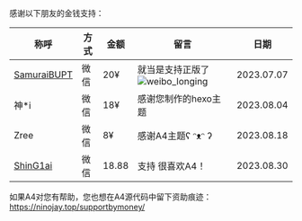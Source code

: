 感谢以下朋友的金钱支持：

| 称呼                                          | 方式 | 金额  | 留言                                                         | 日期       |
| --------------------------------------------- | ---- | ----- | ------------------------------------------------------------ | ---------- |
| [SamuraiBUPT](https://samuraibupt.github.io/) | 微信 | 20¥   | 就当是支持正版了![weibo_longing](https://unpkg.com/@waline/emojis@1.1.0/weibo/weibo_longing.png) | 2023.07.07 |
| 神*i                                          | 微信 | 18¥   | 感谢您制作的hexo主题                                         | 2023.08.04 |
| Zree                                          | 微信 | 8¥    | 感谢A4主题ʕ ᵔᴥᵔ ʔ                                            | 2023.08.18 |
| [ShinG1ai](https://noe.zone/)                 | 微信 | 18.88 | 支持  很喜欢A4！                                             | 2023.08.30 |













如果A4对您有帮助，您也想在A4源代码中留下资助痕迹：https://ninojay.top/supportbymoney/

